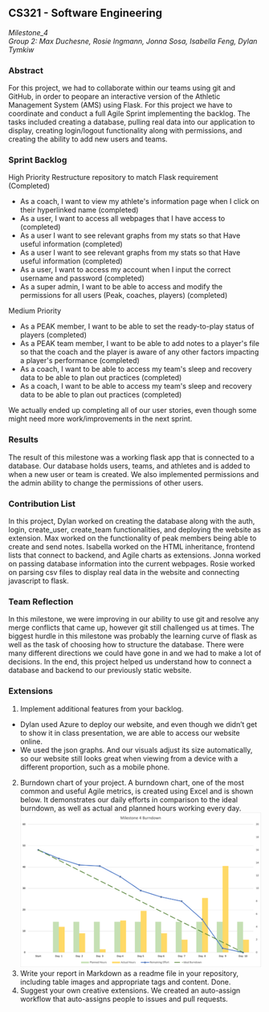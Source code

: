 ## CS321 - Software Engineering
*Milestone_4*<br>
*Group 2: Max Duchesne, Rosie Ingmann, Jonna Sosa, Isabella Feng, Dylan Tymkiw*

### Abstract
For this project, we had to collaborate within our teams using git and GitHub, in order to peopare an interactive version of the Athletic Management System (AMS) using Flask. For this project we have to coordinate and conduct a full Agile Sprint implementing the backlog. The tasks included creating a database, pulling real data into our application to display, creating login/logout functionality along with permissions, and creating the ability to add new users and teams. 

### Sprint Backlog
High Priority
Restructure repository to match Flask requirement (Completed)
- As a coach, I want to view my athlete's information page when I click on their hyperlinked name (completed)
- As a user, I want to access all webpages that I have access to (completed)
- As a user I want to see relevant graphs from my stats so that Have useful information (completed)
- As a user I want to see relevant graphs from my stats so that Have useful information (completed)
- As a user, I want to access my account when I input the correct username and password (completed)
- As a super admin, I want to be able to access and modify the permissions for all users (Peak, coaches, players) (completed)

Medium Priority
- As a PEAK member, I want to be able to set the ready-to-play status of players (completed)
- As a PEAK team member, I want to be able to add notes to a player's file so that the coach and the player is aware of any other factors impacting a player's performance (completed)
- As a coach, I want to be able to access my team's sleep and recovery data to be able to plan out practices (completed)
- As a coach, I want to be able to access my team's sleep and recovery data to be able to plan out practices (completed)

We actually ended up completing all of our user stories, even though some might need more work/improvements in the next sprint.


### Results
The result of this milestone was a working flask app that is connected to a database. Our database holds users, teams, and athletes and is added to when a new user or team is created. We also implemented permissions and the admin ability to change the permissions of other users. 

### Contribution List
In this project, Dylan worked on creating the database along with the auth, login, create_user, create_team functionalities, and deploying the website as extension. Max worked on the functionality of peak members being able to create and send notes. Isabella worked on the HTML inheritance, frontend lists that connect to backend, and Agile charts as extensions. Jonna worked on passing database information into the current webpages. Rosie worked on parsing csv files to display real data in the website and connecting javascript to flask. 

### Team Reflection
In this milestone, we were improving in our ability to use git and resolve any merge conflicts that came up, however git still challenged us at times. The biggest hurdle in this milestone was probably the learning curve of flask as well as the task of choosing how to structure the database. There were many different directions we could have gone in and we had to make a lot of decisions. In the end, this project helped us understand how to connect a database and backend to our previously static website.

### Extensions
1. Implement additional features from your backlog.
- Dylan used Azure to deploy our website, and even though we didn’t get to show it in class presentation, we are able to access our website online.
- We used the json graphs. And our visuals adjust its size automatically, so our website still looks great when viewing from a device with a different proportion, such as a mobile phone. 
2. Burndown chart of your project. 
A burndown chart, one of the most common and useful Agile metrics, is created using Excel and is shown below. It demonstrates our daily efforts in comparison to the ideal burndown, as well as actual and planned hours working every day.
![extension 2](/website/static/assets/report_images/extension2.png)
3. Write your report in Markdown as a readme file in your repository, including table images and appropriate tags and content.
Done.
4. Suggest your own creative extensions. 
We created an auto-assign workflow that auto-assigns people to issues and pull requests.


